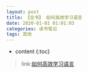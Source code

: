 ```yaml
---
layout: post
title: 【全书】 如何高效学习语言
date: 2020-01-01 01:01:03
categories: 读书笔记
tags: 其他
---
```

* content
{:toc}

> link:[如何高效学习语言](https://mubu.com/doc/3gNgE_NvB0)

